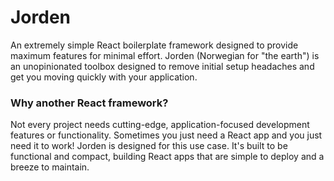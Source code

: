 # Jorden
An extremely simple React boilerplate framework designed to provide maximum features for minimal effort. Jorden (Norwegian for "the earth") is an unopinionated toolbox designed to remove initial setup headaches and get you moving quickly with your application.

### Why another React framework?
Not every project needs cutting-edge, application-focused development features or functionality. Sometimes you just need a React app and you just need it to work! Jorden is designed for this use case. It's built to be functional and compact, building React apps that are simple to deploy and a breeze to maintain. 
